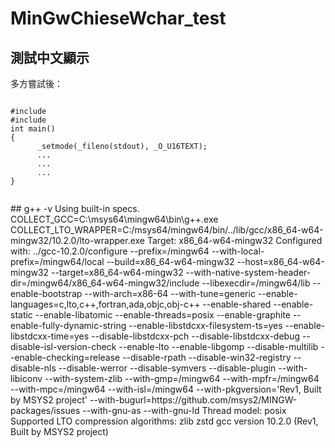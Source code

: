 # MinGwChieseWchar_test
## 測試中文顯示

多方嘗試後：

<p>
        <code>
#include <fcntl.h>
#include <io.h>
int main()
{
      _setmode(_fileno(stdout), _O_U16TEXT);
      ...
      ...
      ...
}
          </code>
<p>
## g++ -v
Using built-in specs.
COLLECT_GCC=C:\msys64\mingw64\bin\g++.exe
COLLECT_LTO_WRAPPER=C:/msys64/mingw64/bin/../lib/gcc/x86_64-w64-mingw32/10.2.0/lto-wrapper.exe
Target: x86_64-w64-mingw32
Configured with: ../gcc-10.2.0/configure --prefix=/mingw64 --with-local-prefix=/mingw64/local --build=x86_64-w64-mingw32 --host=x86_64-w64-mingw32 --target=x86_64-w64-mingw32 --with-native-system-header-dir=/mingw64/x86_64-w64-mingw32/include --libexecdir=/mingw64/lib --enable-bootstrap --with-arch=x86-64 --with-tune=generic --enable-languages=c,lto,c++,fortran,ada,objc,obj-c++ --enable-shared --enable-static --enable-libatomic --enable-threads=posix --enable-graphite --enable-fully-dynamic-string --enable-libstdcxx-filesystem-ts=yes --enable-libstdcxx-time=yes --disable-libstdcxx-pch --disable-libstdcxx-debug --disable-isl-version-check --enable-lto --enable-libgomp --disable-multilib --enable-checking=release --disable-rpath --disable-win32-registry --disable-nls --disable-werror --disable-symvers --disable-plugin --with-libiconv --with-system-zlib --with-gmp=/mingw64 --with-mpfr=/mingw64 --with-mpc=/mingw64 --with-isl=/mingw64 --with-pkgversion='Rev1, Built by MSYS2 project' --with-bugurl=https://github.com/msys2/MINGW-packages/issues --with-gnu-as --with-gnu-ld
Thread model: posix
Supported LTO compression algorithms: zlib zstd
gcc version 10.2.0 (Rev1, Built by MSYS2 project)
